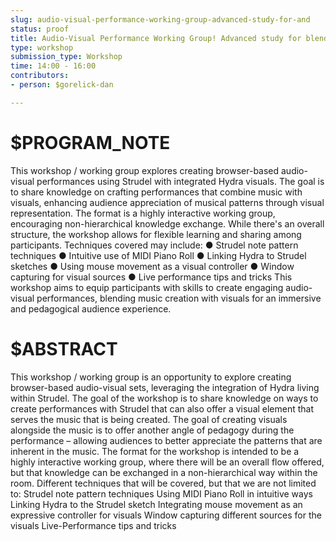 ```yaml
---
slug: audio-visual-performance-working-group-advanced-study-for-and
status: proof
title: Audio-Visual Performance Working Group! Advanced study for blending Strudel and Hydra
type: workshop
submission_type: Workshop
time: 14:00 - 16:00
contributors:
- person: $gorelick-dan

---
```


# $PROGRAM_NOTE

This workshop / working group explores creating browser-based audio-visual
performances using Strudel with integrated Hydra visuals. The goal is to share knowledge
on crafting performances that combine music with visuals, enhancing audience
appreciation of musical patterns through visual representation.
The format is a highly interactive working group, encouraging non-hierarchical knowledge
exchange. While there's an overall structure, the workshop allows for flexible learning and
sharing among participants. Techniques covered may include:
● Strudel note pattern techniques
● Intuitive use of MIDI Piano Roll
● Linking Hydra to Strudel sketches
● Using mouse movement as a visual controller
● Window capturing for visual sources
● Live performance tips and tricks
This workshop aims to equip participants with skills to create engaging audio-visual
performances, blending music creation with visuals for an immersive and pedagogical
audience experience.

# $ABSTRACT

This workshop / working group is an opportunity to explore creating browser-based audio-visual sets, leveraging the integration of Hydra living within Strudel. The goal of the workshop is to share knowledge on ways to create performances with Strudel that can also offer a visual element that serves the music that is being created.
The goal of creating visuals alongside the music is to offer another angle of pedagogy during the performance – allowing audiences to better appreciate the patterns that are inherent in the music.
The format for the workshop is intended to be a highly interactive working group, where there will be an overall flow offered, but that knowledge can be exchanged in a non-hierarchical way within the room. Different techniques that will be covered, but that we are not limited to:
Strudel note pattern techniques
Using MIDI Piano Roll in intuitive ways
Linking Hydra to the Strudel sketch
Integrating mouse movement as an expressive controller for visuals
Window capturing different sources for the visuals
Live-Performance tips and tricks

